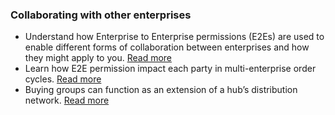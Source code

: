 ### Collaborating with other enterprises

* Understand how Enterprise to Enterprise permissions \(E2Es\) are used to enable different forms of collaboration between enterprises and how they might apply to you.
  [Read more](/enterprise-to-enterprise-permissions-e2es.md)
* Learn how E2E permission impact each party in multi-enterprise order cycles.
  [Read more](/permissions-in-multi-enterprise-order-cycles.md)
* Buying groups can function as an extension of a hub’s distribution network.
  [Read more](/buying-group-ofn-setup-process.md)

